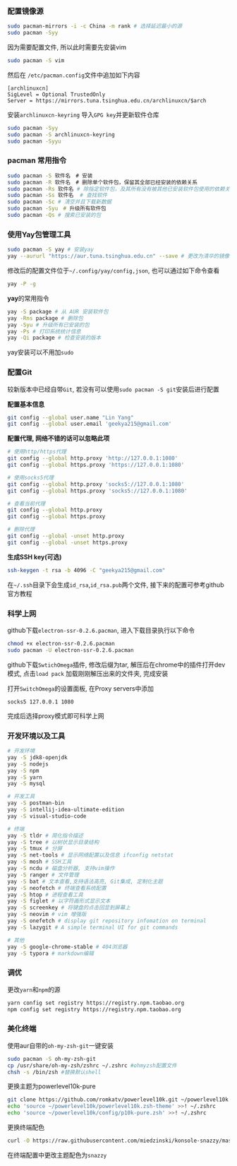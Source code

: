 ### 配置镜像源

```bash
sudo pacman-mirrors -i -c China -m rank # 选择延迟最小的源
sudo pacman -Syy
```

因为需要配置文件, 所以此时需要先安装vim

```bash
sudo pacman -S vim
```

然后在 `/etc/pacman.config`文件中追加如下内容

```text
[archlinuxcn]
SigLevel = Optional TrustedOnly
Server = https://mirrors.tuna.tsinghua.edu.cn/archlinuxcn/$arch
```

安装`archlinuxcn-keyring` 导入`GPG key`并更新软件仓库

```bash
sudo pacman -Syy
sudo pacman -S archlinuxcn-keyring
sudo pacman -Syyu
```

### pacman 常用指令

```bash
sudo pacman -S 软件名　# 安装
sudo pacman -R 软件名　# 删除单个软件包，保留其全部已经安装的依赖关系
sudo pacman -Rs 软件名 # 除指定软件包，及其所有没有被其他已安装软件包使用的依赖关系
sudo pacman -Ss 软件名  # 查找软件
sudo pacman -Sc # 清空并且下载新数据
sudo pacman -Syu　# 升级所有软件包
sudo pacman -Qs # 搜索已安装的包
```



### 使用Yay包管理工具

```bash
sudo pacman -S yay # 安装yay
yay --aururl "https://aur.tuna.tsinghua.edu.cn" --save # 更改为清华的镜像源
```

修改后的配置文件位于`~/.config/yay/config,json`, 也可以通过如下命令查看

```bash
yay -P -g
```

**yay**的常用指令

```bash
yay -S package # 从 AUR 安装软件包
yay -Rns package # 删除包
yay -Syu # 升级所有已安装的包
yay -Ps # 打印系统统计信息
yay -Qi package # 检查安装的版本
```

yay安装可以不用加`sudo`



### 配置Git

较新版本中已经自带`Git`, 若没有可以使用`sudo pacman -S git`安装后进行配置

**配置基本信息**

```bash
git config --global user.name "Lin Yang"
git config --global user.email 'geekya215@gmail.com'

```



**配置代理, 网络不错的话可以忽略此项**

```bash
# 使用http/https代理
git config --global http.proxy 'http://127.0.0.1:1080'
git config --global https.proxy 'https://127.0.0.1:1080'

# 使用socks5代理
git config --global http.proxy 'socks5://127.0.0.1:1080'
git config --global https.proxy 'socks5://127.0.0.1:1080'

# 查看当前代理
git config --global http.proxy
git config --global https.proxy

# 删除代理
git config --global -unset http.proxy
git config --global -unset https.proxy

```



**生成SSH key(可选)**

```bash
ssh-keygen -t rsa -b 4096 -C "geekya215@gmail.com"

```

在`~/.ssh`目录下会生成`id_rsa`,`id_rsa.pub`两个文件, 接下来的配置可参考github官方教程



### 科学上网

github下载`electron-ssr-0.2.6.pacman`, 进入下载目录执行以下命令

```bash
chmod +x electron-ssr-0.2.6.pacman
sudo pacman -U electron-ssr-0.2.6.pacman

```



github下载`SwtichOmega`插件, 修改后缀为tar, 解压后在chrome中的插件打开dev模式, 点击`load pack` 加载刚刚解压出来的文件夹, 完成安装

打开`SwitchOmega`的设置面板, 在Proxy servers中添加

```
socks5 127.0.0.1 1080 

```

完成后选择proxy模式即可科学上网



### 开发环境以及工具

```bash
# 开发环境
yay -S jdk8-openjdk
yay -S nodejs
yay -S npm
yay -S yarn
yay -S mysql

# 开发工具
yay -S postman-bin
yay -S intellij-idea-ultimate-edition
yay -S visual-studio-code

# 终端
yay -S tldr # 简化指令描述
yay -S tree # 以树状显示目录结构
yay -S tmux # 分屏
yay -S net-tools # 显示网络配置以及信息 ifconfig netstat
yay -S mosh # SSH工具
yay -S ncdu # 磁盘分析器, 支持vim操作
yay -S ranger # 文件管理
yay -S bat # 文本查看,支持语法高亮, Git集成, 定制化主题
yay -S neofetch # 终端查看系统配置
yay -S htop # 进程查看工具
yay -S figlet # 以字符画形式显示文本
yay -S screenkey # 将键盘的点击回显到屏幕上
yay -S neovim # vim 增强版
yay -S onefetch # display git repository infomation on terminal
yay -S lazygit # A simple terminal UI for git commands

# 其他
yay -S google-chrome-stable # 404浏览器
yay -S typora # markdown编辑

```



### 调优

更改`yarn`和`npm`的源

```bash
yarn config set registry https://registry.npm.taobao.org
npm config set registry https://registry.npm.taobao.org

```



### 美化终端

使用aur自带的`oh-my-zsh-git`一键安装

```bash
sudo pacman -S oh-my-zsh-git
cp /usr/share/oh-my-zsh/zshrc ~/.zshrc #ohmyzsh配置文件
chsh -s /bin/zsh #替换默认shell

```

更换主题为powerlevel10k-pure

```bash
git clone https://github.com/romkatv/powerlevel10k.git ~/powerlevel10k
echo 'source ~/powerlevel10k/powerlevel10k.zsh-theme' >>! ~/.zshrc
echo 'source ~/powerlevel10k/config/p10k-pure.zsh' >>! ~/.zshrc

```

更换终端配色

```bash
curl -O https://raw.githubusercontent.com/miedzinski/konsole-snazzy/master/snazzy.colorscheme ~/.local/share/konsole

```

在终端配置中更改主题配色为`snazzy`

